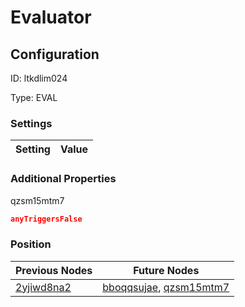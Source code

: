# Evaluator
## Configuration
ID:  ltkdlim024

Type: EVAL 


### Settings
| Setting | Value  |
| :------------------------ | ---------------------------------------- |
 




### Additional Properties
qzsm15mtm7
 ```json 
anyTriggersFalse
```




### Position
| Previous Nodes | Future Nodes |
| :------------- | ------------ |
| [2yjiwd8na2](./2yjiwd8na2.md) | [bboqqsujae](./bboqqsujae.md), [qzsm15mtm7](./qzsm15mtm7.md) |